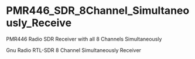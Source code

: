 # PMR446_SDR_8Channel_Simultaneously_Receive
PMR446 Radio SDR Receiver with all 8 Channels Simultaneously

Gnu Radio RTL-SDR 8 Channel Simultaneously Receiver
